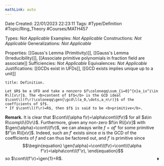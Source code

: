 ```yaml
---
mathLink: auto
---
```


<div class="topSpace"></div>

Date Created: 22/01/2023 22:23:11
Tags: #Type/Definition #Topic/Ring_Theory #Courses/MATH457

Types: <i>Not Applicable</i>
Examples: <i>Not Applicable</i>
Constructions: <i>Not Applicable</i>
Generalizations: <i>Not Applicable</i>

Properties: [[Gauss's Lemma (Primitivity)]], [[Gauss's Lemma (Irreducibility)]], [[Associate primitive polynomials in fraction field are associate]]
Sufficiencies: <i>Not Applicable</i>
Equivalences: <i>Not Applicable</i>
Justifications: [[GCDs exist in UFDs]], [[GCD exists implies unique up to a unit]]

``` ad-Definition
title: Definition.

Let $R$ be a UFD and take a nonzero $f\coloneqq\sum_{i=0}^{n}a_ix^i\in R\l[x\r]$. The <b>content of $f$</b> is the GCD ideal $\cont\l(f\r)\coloneqq\gen{\gcd\l(a_0,\dots,a_n\r)}$ of the coefficients of $f$.
* If $\cont\l(f\r)=R$, then $f$ is said to be <b>primitive</b>.

```

<b>Remark.</b> It is clear that $\cont\l(\alpha f\r)=\alpha\cont\l(f\r)$ for all $a\in R\comp\l\{0\r\}$. Furthermore, given any non-zero $f\in R\l[x\r]$ with $\gen{\alpha}=\cont\l(f\r)$, we can always write $f=\alpha f'$ for some primitive $f'\in R\l[x\r]$. Indeed, such an $f'$ exists since $\alpha$ is the GCD of the coefficients of $f$ and can thus be factored out, and $f'$ is primitive since
$$\begin{equation}
    \gen{\alpha}=\cont\l(f\r)=\cont\l(\alpha f'\r)=\alpha\cont\l(f'\r),
\end{equation}$$
so $\cont\l(f'\r)=\gen{1}=R$.<span style="float:right;">$\blacklozenge$</span>
